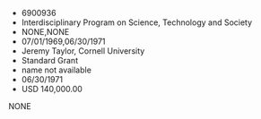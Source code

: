 * 6900936
* Interdisciplinary Program on Science, Technology and Society
* NONE,NONE
* 07/01/1969,06/30/1971
* Jeremy Taylor, Cornell University
* Standard Grant
*   name not available
* 06/30/1971
* USD 140,000.00

NONE